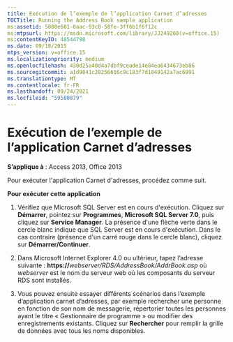 ```yaml
---
title: Exécution de l’exemple de l’application Carnet d’adresses
TOCTitle: Running the Address Book sample application
ms:assetid: 5080e601-0aac-93c8-58fe-3ff6b1f6f12c
ms:mtpsurl: https://msdn.microsoft.com/library/JJ249260(v=office.15)
ms:contentKeyID: 48544798
ms.date: 09/18/2015
mtps_version: v=office.15
ms.localizationpriority: medium
ms.openlocfilehash: 430d25a40d4a7dbf9ceade14e84ea6434673eb86
ms.sourcegitcommit: a1d9041c20256616c9c183f7d1049142a7ac6991
ms.translationtype: MT
ms.contentlocale: fr-FR
ms.lasthandoff: 09/24/2021
ms.locfileid: "59580879"
---
```

# <a name="running-the-address-book-sample-application"></a>Exécution de l’exemple de l’application Carnet d’adresses

**S’applique à** : Access 2013, Office 2013

Pour exécuter l'application Carnet d'adresses, procédez comme suit.

**Pour exécuter cette application**

1.  Vérifiez que Microsoft SQL Server est en cours d'exécution. Cliquez sur **Démarrer**, pointez sur **Programmes**, **Microsoft SQL Server 7.0**, puis cliquez sur **Service Manager**. La présence d'une flèche verte dans le cercle blanc indique que SQL Server est en cours d'exécution. Dans le cas contraire (présence d'un carré rouge dans le cercle blanc), cliquez sur **Démarrer/Continuer**.

2.  Dans Microsoft Internet Explorer 4.0 ou ultérieur, tapez l’adresse suivante : **https://**_webserver_*_/RDS/AddressBook/AddrBook.asp_* où *webserver* est le nom du serveur web où les composants du serveur RDS sont installés.

3.  Vous pouvez ensuite essayer différents scénarios dans l’exemple d’application carnet d’adresses, par exemple rechercher une personne en fonction de son nom de messagerie, répertorier toutes les personnes ayant le titre « Gestionnaire de programme » ou modifier des enregistrements existants. Cliquez sur **Rechercher** pour remplir la grille de données avec tous les noms disponibles.

